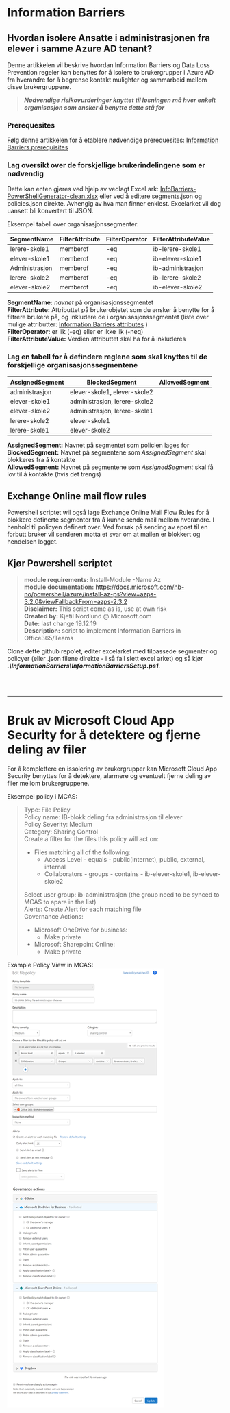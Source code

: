 # Information Barriers

## Hvordan isolere Ansatte i administrasjonen fra elever i samme Azure AD tenant?

Denne artikkelen vil beskrive hvordan Information Barriers og Data Loss Prevention regeler kan benyttes for å isolere to brukergrupper i Azure AD fra hverandre for å begrense kontakt mulighter og sammarbeid mellom disse brukergruppene.

> ***Nødvendige risikovurderinger knyttet til løsningen må hver enkelt organisasjon som ønsker å benytte dette stå for***

### Prerequesites

Følg denne artikkelen for å etablere nødvendige prerequesites: [Information Barriers prerequisites](https://docs.microsoft.com/nb-no/microsoft-365/compliance/information-barriers-policies#prerequisites)

### Lag oversikt over de forskjellige brukerindelingene som er nødvendig
Dette kan enten gjøres ved hjelp av vedlagt Excel ark: [InfoBarriers-PowerShellGenerator-clean.xlsx](https://github.com/northgrove/Powershell-script/blob/master/InformationBarriers/InfoBarriers-PowerShellGenerator-clean.xlsx)
eller ved å editere segments.json og policies.json direkte. Avhengig av hva man finner enklest. Excelarket vil dog uansett bli konvertert til JSON.  

Eksempel tabell over organisasjonssegmenter:

|SegmentName | FilterAttribute | FilterOperator | FilterAttributeValue |
|------------|-----------------|----------------|----------------------|
|lerere-skole1| memberof|-eq| ib-lerere-skole1 |
|elever-skole1|	memberof|-eq|ib-elever-skole1| 
|Administrasjon| memberof|-eq|ib-administrasjon|
|lerere-skole2|	memberof|-eq|ib-lerere-skole2|
|elever-skole2|	memberof|-eq|ib-elever-skole2|

**SegmentName:** *navnet* på organisasjonssegmentet  
**FilterAttribute:** Attributtet på brukerobjetet som du ønsker å benytte for å filtrere brukere på, og inkludere de i organisasjonssegmentet (liste over mulige attributter: [Information Barriers attributes](https://docs.microsoft.com/en-us/microsoft-365/compliance/information-barriers-attributes#reference) )  
**FilterOperator:** er lik (-eq) eller er ikke lik (-neq)  
**FilterAttributeValue:** Verdien attributtet skal ha for å inkluderes  
  
### Lag en tabell for å defindere reglene som skal knyttes til de forskjellige organisasjonssegmentene
| AssignedSegment | BlockedSegment | AllowedSegment |
|-----------------|----------------|----------------|
| administrasjon | elever-skole1, elever-skole2||
|elever-skole1|administrasjon, lerere-skole2||
|elever-skole2|administrasjon, lerere-skole1||
|lerere-skole2|elever-skole1||
|lerere-skole1|elever-skole2||

**AssignedSegment:** Navnet på segmentet som policien lages for 
**BlockedSegment:** Navnet på segmentene som *AssignedSegment* skal blokkeres fra å kontakte  
**AllowedSegment:** Navnet på segmentene som *AssignedSegment* skal få lov til å kontakte (hvis det trengs)

## Exchange Online mail flow rules
Powershell scriptet wil også lage Exchange Online Mail Flow Rules for å blokkere definerte segmenter fra å kunne sende mail mellom hverandre. I henhold til policyen definert over.
Ved forsøk på sending av epost til en forbutt bruker vil senderen motta et svar om at mailen er blokkert og hendelsen logget.


## Kjør Powershell scriptet

> **module requirements:** Install-Module -Name Az  
> **module documentation:** https://docs.microsoft.com/nb-no/powershell/azure/install-az-ps?view=azps-3.2.0&viewFallbackFrom=azps-2.3.2  
> **Disclaimer:** This script come as is, use at own risk  
> **Created by:** Kjetil Nordlund @ Microsoft.com  
> **Date:** last change 19.12.19    
> **Description:** script to implement Information Barriers in Office365/Teams  
  
Clone dette github repo'et, editer excelarket med tilpassede segmenter og policyer (eller .json filene direkte - i så fall slett excel arket) og så kjør ***.\InformationBarriers\InformationBarriersSetup.ps1***.

<br /><br />
  
*****
# Bruk av Microsoft Cloud App Security for å detektere og fjerne deling av filer
For å komplettere en issolering av brukergrupper kan Microsoft Cloud App Security benyttes for å detektere, alarmere og eventuelt fjerne deling av filer mellom brukergruppene. 


Eksempel policy i MCAS:  

> Type: File Policy  
> Policy name: IB-blokk deling fra administrasjon til elever  
> Policy Severity: Medium  
> Category: Sharing Control  
> Create a filter for the files this policy will act on: 
> + Files matching all of the following:
>   - Access Level - equals - public(internet), public, external, internal  
>   - Collaborators - groups - contains - ib-elever-skole1, ib-elever-skole2  
>
> Select user group: ib-administrasjon  (the group need to be synced to MCAS to apare in the list)  
> Alerts: Create Alert for each matching file  
> Governance Actions:
> + Microsoft OneDrive for business:
>   - Make private
> + Microsoft Sharepoint Online:
>   - Make private  


Example Policy View in MCAS:  
![MCAS Policy](https://github.com/northgrove/Powershell-script/blob/master/InformationBarriers/img/MCAS-policy.png)




